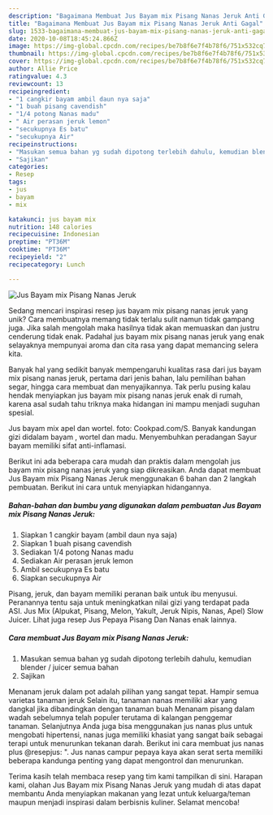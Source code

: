 ```yaml
---
description: "Bagaimana Membuat Jus Bayam mix Pisang Nanas Jeruk Anti Gagal"
title: "Bagaimana Membuat Jus Bayam mix Pisang Nanas Jeruk Anti Gagal"
slug: 1533-bagaimana-membuat-jus-bayam-mix-pisang-nanas-jeruk-anti-gagal
date: 2020-10-08T18:45:24.866Z
image: https://img-global.cpcdn.com/recipes/be7b8f6e7f4b78f6/751x532cq70/jus-bayam-mix-pisang-nanas-jeruk-foto-resep-utama.jpg
thumbnail: https://img-global.cpcdn.com/recipes/be7b8f6e7f4b78f6/751x532cq70/jus-bayam-mix-pisang-nanas-jeruk-foto-resep-utama.jpg
cover: https://img-global.cpcdn.com/recipes/be7b8f6e7f4b78f6/751x532cq70/jus-bayam-mix-pisang-nanas-jeruk-foto-resep-utama.jpg
author: Allie Price
ratingvalue: 4.3
reviewcount: 13
recipeingredient:
- "1 cangkir bayam ambil daun nya saja"
- "1 buah pisang cavendish"
- "1/4 potong Nanas madu"
- " Air perasan jeruk lemon"
- "secukupnya Es batu"
- "secukupnya Air"
recipeinstructions:
- "Masukan semua bahan yg sudah dipotong terlebih dahulu, kemudian blender / juicer semua bahan"
- "Sajikan"
categories:
- Resep
tags:
- jus
- bayam
- mix

katakunci: jus bayam mix 
nutrition: 148 calories
recipecuisine: Indonesian
preptime: "PT36M"
cooktime: "PT36M"
recipeyield: "2"
recipecategory: Lunch

---
```



![Jus Bayam mix Pisang Nanas Jeruk](https://img-global.cpcdn.com/recipes/be7b8f6e7f4b78f6/751x532cq70/jus-bayam-mix-pisang-nanas-jeruk-foto-resep-utama.jpg)

Sedang mencari inspirasi resep jus bayam mix pisang nanas jeruk yang unik? Cara membuatnya memang tidak terlalu sulit namun tidak gampang juga. Jika salah mengolah maka hasilnya tidak akan memuaskan dan justru cenderung tidak enak. Padahal jus bayam mix pisang nanas jeruk yang enak selayaknya mempunyai aroma dan cita rasa yang dapat memancing selera kita.

Banyak hal yang sedikit banyak mempengaruhi kualitas rasa dari jus bayam mix pisang nanas jeruk, pertama dari jenis bahan, lalu pemilihan bahan segar, hingga cara membuat dan menyajikannya. Tak perlu pusing kalau hendak menyiapkan jus bayam mix pisang nanas jeruk enak di rumah, karena asal sudah tahu triknya maka hidangan ini mampu menjadi suguhan spesial.

Jus bayam mix apel dan wortel. foto: Cookpad.com/S. Banyak kandungan gizi didalam bayam , wortel dan madu. Menyembuhkan peradangan Sayur bayam memiliki sifat anti-inflamasi.


Berikut ini ada beberapa cara mudah dan praktis dalam mengolah jus bayam mix pisang nanas jeruk yang siap dikreasikan. Anda dapat membuat Jus Bayam mix Pisang Nanas Jeruk menggunakan 6 bahan dan 2 langkah pembuatan. Berikut ini cara untuk menyiapkan hidangannya.

<!--inarticleads1-->

##### Bahan-bahan dan bumbu yang digunakan dalam pembuatan Jus Bayam mix Pisang Nanas Jeruk:

1. Siapkan 1 cangkir bayam (ambil daun nya saja)
1. Siapkan 1 buah pisang cavendish
1. Sediakan 1/4 potong Nanas madu
1. Sediakan  Air perasan jeruk lemon
1. Ambil secukupnya Es batu
1. Siapkan secukupnya Air


Pisang, jeruk, dan bayam memiliki peranan baik untuk ibu menyusui. Peranannya tentu saja untuk meningkatkan nilai gizi yang terdapat pada ASI. Jus Mix (Alpukat, Pisang, Melon, Yakult, Jeruk Nipis, Nanas, Apel) Slow Juicer. Lihat juga resep Jus Pepaya Pisang Dan Nanas enak lainnya. 

<!--inarticleads2-->

##### Cara membuat Jus Bayam mix Pisang Nanas Jeruk:

1. Masukan semua bahan yg sudah dipotong terlebih dahulu, kemudian blender / juicer semua bahan
1. Sajikan


Menanam jeruk dalam pot adalah pilihan yang sangat tepat. Hampir semua varietas tanaman jeruk Selain itu, tanaman nanas memiliki akar yang dangkal jika dibandingkan dengan tanaman buah Menanam pisang dalam wadah sebelumnya telah populer terutama di kalangan penggemar tanaman. Selanjutnya Anda juga bisa menggunakan jus nanas plus untuk mengobati hipertensi, nanas juga memiliki khasiat yang sangat baik sebagai terapi untuk menurunkan tekanan darah. Berikut ini cara membuat jus nanas plus @resepjus: &#34;. Jus nanas campur pepaya kaya akan serat serta memiliki beberapa kandunga penting yang dapat mengontrol dan menurunkan. 

Terima kasih telah membaca resep yang tim kami tampilkan di sini. Harapan kami, olahan Jus Bayam mix Pisang Nanas Jeruk yang mudah di atas dapat membantu Anda menyiapkan makanan yang lezat untuk keluarga/teman maupun menjadi inspirasi dalam berbisnis kuliner. Selamat mencoba!
